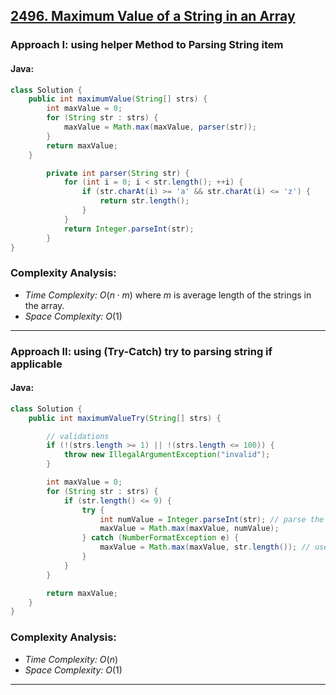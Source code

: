 ## [2496. Maximum Value of a String in an Array](https://leetcode.com/problems/maximum-value-of-a-string-in-an-array/)

### Approach I: using helper Method to Parsing String item

#### Java:
```java
class Solution {
    public int maximumValue(String[] strs) {
        int maxValue = 0;
        for (String str : strs) {
            maxValue = Math.max(maxValue, parser(str));
        }
        return maxValue;
    }

        private int parser(String str) {
            for (int i = 0; i < str.length(); ++i) {
                if (str.charAt(i) >= 'a' && str.charAt(i) <= 'z') {
                    return str.length();
                }
            }
            return Integer.parseInt(str);
        }
}
```

[//]: # (#### Go:)

[//]: # (```go)

[//]: # (func solution&#40;&#41; {)

[//]: # ()
[//]: # (})

[//]: # (```)

### Complexity Analysis:

- *Time Complexity:* $O(n \cdot m)$ where $m$ is average length of the strings in the array.
- *Space Complexity:* $O(1)$


---


### Approach II: using (Try-Catch) try to parsing string if applicable

#### Java:
```java
class Solution {
    public int maximumValueTry(String[] strs) {

        // validations
        if (!(strs.length >= 1) || !(strs.length <= 100)) {
            throw new IllegalArgumentException("invalid");
        }

        int maxValue = 0;
        for (String str : strs) {
            if (str.length() <= 9) {
                try {
                    int numValue = Integer.parseInt(str); // parse the string as an integer if applicable
                    maxValue = Math.max(maxValue, numValue);
                } catch (NumberFormatException e) {
                    maxValue = Math.max(maxValue, str.length()); // use the string length
                }
            }
        }

        return maxValue;
    }
}
```

[//]: # (#### Go:)

[//]: # (```go)

[//]: # (func solution&#40;&#41; {)

[//]: # ()
[//]: # (})

[//]: # (```)

### Complexity Analysis:

- *Time Complexity:* $O(n)$
- *Space Complexity:* $O(1)$


---